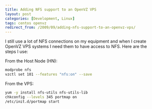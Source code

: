 ```yaml
---
title: Adding NFS support to an OpenVZ VPS
layout: post
categories: [Development, Linux]
tags: centos openvz
redirect_from: /2009/09/adding-nfs-support-to-an-openvz-vps/
---
```


I still use a lot of NFS connections on my equipment and when I create OpenVZ VPS systems I need them to have access to NFS.  Here are the steps I use:

From the Host Node (HN):
```bash
modprobe nfs
vzctl set 101 --features "nfs:on" --save
```

From the VPS:
```bash
yum -y install nfs-utils nfs-utils-lib
chkconfig --levels 345 portmap on
/etc/init.d/portmap start
```
